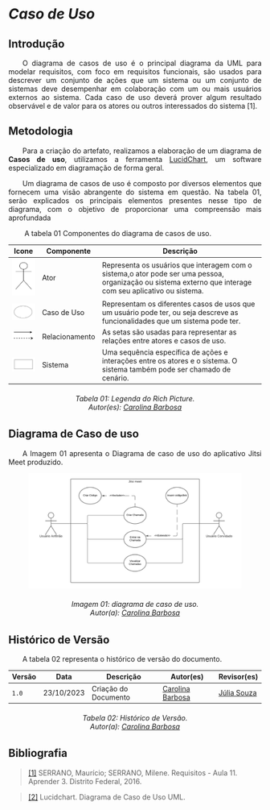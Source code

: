 # ***Caso de Uso***

## **Introdução**
<p align="justify">
&emsp;&emsp;O diagrama de casos de uso é o principal diagrama da UML para modelar requisitos, com foco em requisitos funcionais, são usados para descrever um conjunto de ações que um sistema ou um conjunto de sistemas deve desempenhar em colaboração com um ou mais usuários externos ao sistema. Cada caso de uso deverá prover algum resultado observável e de valor para os atores ou outros interessados do sistema [1].
</p>

## **Metodologia**
<p align="justify">
&emsp;&emsp;Para  a criação do artefato, realizamos a elaboração de um diagrama de <b>Casos de uso</b>, utilizamos a ferramenta <a href="https://lucid.app/">LucidChart</a>, um software especializado em diagramação de forma geral.
</p>
<p align="justify">
&emsp;&emsp;Um diagrama de casos de uso é composto por diversos elementos que fornecem uma visão abrangente do sistema em questão. Na tabela 01, serão explicados os principais elementos presentes nesse tipo de diagrama, com o objetivo de proporcionar uma compreensão mais aprofundada
</p>
<p align="justify">
&emsp;&emsp; A tabela 01 Componentes do diagrama de casos de uso.
</p>

| Icone | Componente | Descrição |
| ------- |---------- | ----------- |
| <img src="https://raw.githubusercontent.com/Requisitos-de-Software/2023.2-Jitsi/main/docs/assets/Atores.png" alt="Ator" width=75px> | Ator | Representa os usuários que interagem com o sistema,o ator pode ser uma pessoa, organização ou sistema externo que interage com seu aplicativo ou sistema.|
| <img src="https://raw.githubusercontent.com/Requisitos-de-Software/2023.2-Jitsi/main/docs/assets/Operacoes.png" alt="UseCase" width=75px> | Caso de Uso | Representam os diferentes casos de usos que um usuário pode ter, ou seja descreve as funcionalidades que um sistema pode ter.|
| <img src="https://raw.githubusercontent.com/Requisitos-de-Software/2023.2-Jitsi/main/docs/assets/usecasesetas.png" alt="setas" width=75px> | Relacionamento | As setas são usadas para representar as relações entre atores e casos de uso.|
| <img src="https://raw.githubusercontent.com/Requisitos-de-Software/2023.2-Jitsi/main/docs/assets/Dados.png" alt="Sistema" width=75px> | Sistema | Uma sequência específica de ações e interações entre os atores e o sistema. O sistema também pode ser chamado de cenário. |


<p align="justify">
<h6 align= "center"> Tabela 01: Legenda do Rich Picture.
<br> Autor(es): <a href="https://github.com/CarolinaBarb">Carolina Barbosa</a></h6>
</p>


## **Diagrama de Caso de uso**
<p align="justify">
&emsp;&emsp;A Imagem 01 apresenta o Diagrama de caso de uso do aplicativo Jitsi Meet produzido.
</p>

<figure markdown>
<img src= "https://raw.githubusercontent.com/Requisitos-de-Software/2023.2-Jitsi/main/docs/assets/CasosdeUso.png" alt="Casos de Uso" style="float: none; margin: auto"> 
</figure>
<p align="justify">
<h6 align = "center"> Imagem 01: diagrama de caso de uso.
<br> Autor(a): <a href="https://github.com/CarolinaBarb">Carolina Barbosa</a></h6>
</p>

## **Histórico de Versão**
<p align="justify">
&emsp;&emsp;A tabela 02 representa o histórico de versão do documento.
</p>

| Versão | Data | Descrição | Autor(es) | Revisor(es) |
| ------ | ---- | --------- | --------- | ---------- |
| `1.0`  | 23/10/2023 | Criação do Documento   | [Carolina Barbosa](https://github.com/CarolinaBarb) | [Júlia Souza](https://github.com/JuliaSSouza) |
<h6 align="center"> Tabela 02: Histórico de Versão.
<br> Autor(a): <a href="https://github.com/CarolinaBarb">Carolina Barbosa</a> </h6>

## **Bibliografia**

> <a href="https://aprender3.unb.br/pluginfile.php/2692803/mod_resource/content/1/Requisitos%20-%20Aula%20013a.pdf">[1]</a> SERRANO, Maurício; SERRANO, Milene. Requisitos - Aula 11. Aprender 3. Distrito Federal, 2016. 

> <a href="https://www.lucidchart.com/pages/pt/diagrama-de-caso-de-uso-uml">[2]</a> Lucidchart. Diagrama de Caso de Uso UML. 

